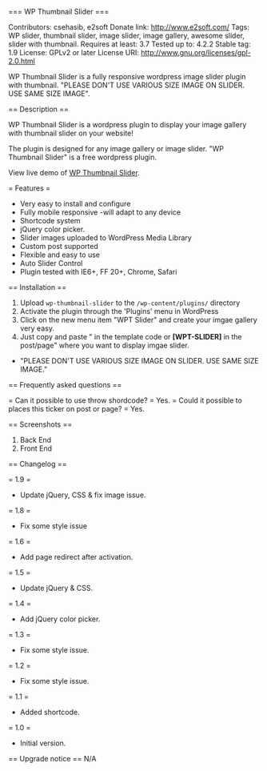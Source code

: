 === WP Thumbnail Slider ===

Contributors: csehasib, e2soft
Donate link: http://www.e2soft.com/
Tags: WP slider, thumbnail slider, image slider, image gallery, awesome slider, slider with thumbnail.
Requires at least: 3.7
Tested up to: 4.2.2
Stable tag: 1.9
License: GPLv2 or later
License URI: http://www.gnu.org/licenses/gpl-2.0.html

WP Thumbnail Slider is a fully responsive wordpress image slider plugin with thumbnail. "PLEASE DON'T USE VARIOUS SIZE IMAGE ON SLIDER. USE SAME SIZE IMAGE".

== Description ==

WP Thumbnail Slider is a wordpress plugin to display your image gallery with thumbnail slider on your website! 

The plugin is designed for any image gallery or image slider. "WP Thumbnail Slider" is a free wordpress plugin.

View live demo of [WP Thumbnail Slider](http://www.e2soft.com/blog/wp-thumbnail-slider/).

= Features =

  * Very easy to install and configure
  * Fully mobile responsive -will adapt to any device
  * Shortcode system
  * jQuery color picker.
  * Slider images uploaded to WordPress Media Library
  * Custom post supported
  * Flexible and easy to use
  * Auto Slider Control
  * Plugin tested with IE6+, FF 20+, Chrome, Safari

== Installation ==

1. Upload `wp-thumbnail-slider` to the `/wp-content/plugins/` directory
2. Activate the plugin through the 'Plugins' menu in WordPress
3. Click on the new menu item "WPT Slider" and create your imgae gallery very easy.
3. Just copy and paste " <strong><?php if(function_exists('wptThumbnailSlider')){wPTPostLoop();} ?></strong> 
in the template code or  <strong>[WPT-SLIDER]</strong> in the post/page" where you want to display imgae slider.

* "PLEASE DON'T USE VARIOUS SIZE IMAGE ON SLIDER.  USE SAME SIZE IMAGE."

== Frequently asked questions ==

= Can it possible to use throw shordcode? =
Yes.
= Could it possible to places this ticker on post or page? =
Yes.

== Screenshots ==

1. Back End
2. Front End


== Changelog ==

= 1.9 =

* Update jQuery, CSS & fix image issue.

= 1.8 =

* Fix some style issue

= 1.6 =

* Add page redirect after activation.

= 1.5 =

* Update jQuery & CSS.

= 1.4 =

* Add jQuery color picker.

= 1.3 =

* Fix some style issue.

= 1.2 =

* Fix some style issue.

= 1.1 =

* Added shortcode.

= 1.0 =

* Initial version.


== Upgrade notice ==
N/A
